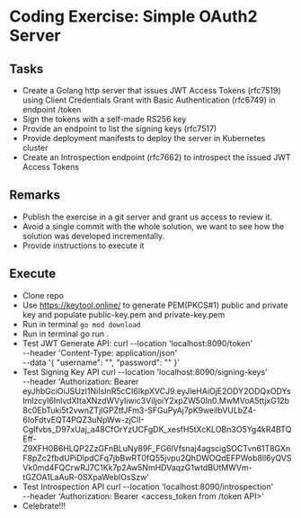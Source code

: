 # Coding Exercise: Simple OAuth2 Server

## Tasks

*    Create a Golang http server that issues JWT Access Tokens (rfc7519) using Client Credentials Grant with Basic Authentication (rfc6749) in endpoint /token
*    Sign the tokens with a self-made RS256 key
*    Provide an endpoint to list the signing keys (rfc7517)
*    Provide deployment manifests to deploy the server in Kubernetes cluster
*    Create an Introspection endpoint (rfc7662) to introspect the issued JWT Access Tokens

## Remarks

* Publish the exercise in a git server and grant us access to review it.
* Avoid a single commit with the whole solution, we want to see how the solution was developed incrementally.
* Provide instructions to execute it


## Execute

*   Clone repo
*   Use https://keytool.online/ to generate PEM(PKCS#1) public and private key and populate public-key.pem and private-key.pem
*   Run in terminal `go mod download`
*   Run in terminal go run .
*   Test JWT Generate API:
curl --location 'localhost:8090/token' \
--header 'Content-Type: application/json' \
--data '{
    "username": "<your user>",
    "password": "<your password>"
}'
*   Test Signing Key API
curl --location 'localhost:8090/signing-keys' \
--header 'Authorization: Bearer eyJhbGciOiJSUzI1NiIsInR5cCI6IkpXVCJ9.eyJleHAiOjE2ODY2ODQxODYsImlzcyI6InlvdXItaXNzdWVyIiwic3ViIjoiY2xpZW50In0.MwMVoA5ttjxG12b8c0EbTuki5t2vwnZTjlGPZtfJFm3-SFGuPyAj7pK9weilbVULbZ4-6IoFdtvEQT4PQZ3uNpWw-zjClI-CgIfvbs_D97xUaj_a48CfOrYzUCFgDK_xesfH5tXcKLOBn3O5Yg4kR4BTQEff-Z9XFH0B6HLQP2ZzGFnBLuNy89F_FG6lVfsnaj4agscigSOCTvn61T8GXnF8pZc2fbdUPiDlpdCFq7jbBwRT0fQ55jvpu2QhDWOQdEFPWob8ll6yQVSVk0md4FQCrwRJ7C1Kk7p2Aw5NmHDVaqzG1wtdBUtMWVm-tGZOA1LaAuR-0SXpaWebIOsSzw'
*   Test Introspection API
curl --location 'localhost:8090/introspection' \
--header 'Authorization: Bearer <access_token from /token API>'
*   Celebrate!!!

